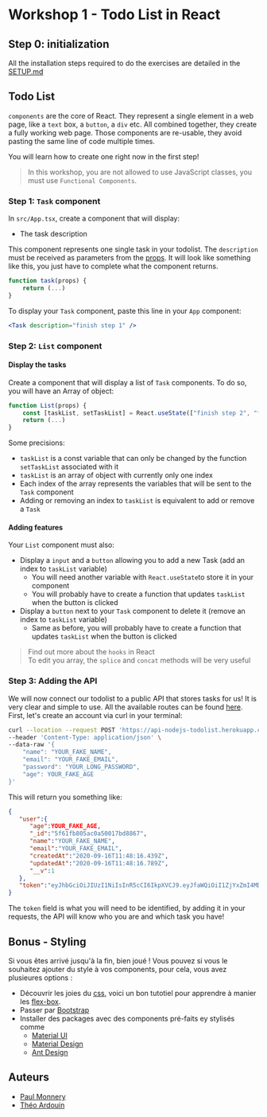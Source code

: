 # Workshop 1 - Todo List in React

## Step 0: initialization

All the installation steps required to do the exercises are detailed in the [SETUP.md](./SETUP.md)

## Todo List

`components` are the core of React. They represent a single element in a web page, like a `text` box, a `button`, a `div` etc. All combined together, they create a fully working web page. Those components are re-usable,  they avoid pasting the same line of code multiple times.  

You will learn how to create one right now in the first step!

> In this workshop, you are not allowed to use JavaScript classes, you must use `Functional Components`.

### Step 1: `Task` component

In `src/App.tsx`, create a component that will display:

- The task description

This component represents one single task in your todolist. The `description`  must be received as parameters from the [props](https://fr.reactjs.org/docs/components-and-props.html).  It will look like something like this, you just have to complete what the component returns.

```jsx
function task(props) {
    return (...)
}
```

To display your `Task` component, paste this line in your `App` component:

```jsx
<Task description="finish step 1" />
```

### Step 2: `List` component

#### Display the tasks

Create a component that will display a list of `Task` components. To do so, you will have an Array of object:

```js
function List(props) {
	const [taskList, setTaskList] = React.useState(["finish step 2", "finish step 3"]);
    return (...)
}
```
Some precisions:

- `taskList` is a const variable that can only be changed by the function  `setTaskList` associated with it
- `taskList` is an array of object with currently only one index
- Each index of the array represents the variables that will be sent to the `Task` component
- Adding or removing an index to `taskList` is equivalent to add or remove a `Task`

#### Adding features

Your `List` component must also:

- Display a `input` and a `button` allowing you to add a new Task (add an index to `taskList` variable)
  - You will need another variable with `React.useState`to store it in your component
  - You will probably have to create a function that updates `taskList` when the button is clicked
- Display a `button` next to your `Task` component to delete it (remove an index to `taskList` variable)
  - Same as before, you will probably have to create a function that updates `taskList` when the button is clicked

> Find out more about the `hooks` in React  
> To edit you array, the `splice` and `concat` methods will be very useful



### Step 3: Adding the API

We will now connect our todolist to a public API that stores tasks for us! It is very clear and simple to use. All the available routes can be found [here](https://documenter.getpostman.com/view/8858534/SW7dX7JG?version=latest#627465c4-0b9f-4306-8897-038268188093). First, let's create an account via curl in your terminal:

```sh
curl --location --request POST 'https://api-nodejs-todolist.herokuapp.com/user/register' \
--header 'Content-Type: application/json' \
--data-raw '{
	"name": "YOUR_FAKE_NAME",
	"email": "YOUR_FAKE_EMAIL",
	"password": "YOUR_LONG_PASSWORD",
	"age": YOUR_FAKE_AGE
}'
```

This will return you something like:

```json
{
   "user":{
      "age":YOUR_FAKE_AGE,
      "_id":"5f61fb805ac0a50017bd8867",
      "name":"YOUR_FAKE_NAME",
      "email":"YOUR_FAKE_EMAIL",
      "createdAt":"2020-09-16T11:48:16.439Z",
      "updatedAt":"2020-09-16T11:48:16.789Z",
      "__v":1
   },
   "token":"eyJhbGciOiJIUzI1NiIsInR5cCI6IkpXVCJ9.eyJfaWQiOiI1ZjYxZmI4MDVhYzBhNTAwMTdiZDg4NjciLCJpYXQiOjE2MDAyNTY4OTZ9.8skAVYPi4vS2bDd0dQN6Melu9aqNY-13EPzyqyQ9Q-4"
}
```

The `token` field is what you will need to be identified, by adding it in your requests, the API will know who you are and which task you have!





## Bonus - Styling

Si vous êtes arrivé jusqu'à la fin, bien joué !
Vous pouvez si vous le souhaitez ajouter du style à vos components, pour cela, vous avez plusieures options :

- Découvrir les joies du [css](https://malcoded.com/posts/react-component-style/), voici un bon tutotiel pour apprendre à manier les [flex-box](https://flexboxfroggy.com/#fr).
- Passer par [Bootstrap](https://getbootstrap.com/)
- Installer des packages avec des components pré-faits ey stylisés comme
  - [Material UI](https://material-ui.com/)
  - [Material Design](https://material.io/design/)
  - [Ant Design](https://ant.design/)


## Auteurs
- [Paul Monnery](https://github.com/PaulMonnery/)
- [Théo Ardouin](https://github.com/Qwexta)
